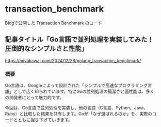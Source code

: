 # transaction_benchmark
Blogで公開した Transaction Benchmark のコード

## 記事タイトル「Go言語で並列処理を実装してみた！圧倒的なシンプルさと性能」
https://miyakawai.com/2024/12/28/golang_transaction_benchmark/

### 概要
Go言語は、Googleによって設計された「シンプルで高速なプログラミング言語」として広く知られています。特にGoの並列処理の簡潔さと高性能は、多くの開発者にとって魅力的です。

今回は、Go言語で並列処理を実装し、他の言語（C言語、Python、Java、Ruby）と比較した結果を共有します。Goが「なぜ選ばれるのか」を、実際のコードとともに掘り下げていきます。

